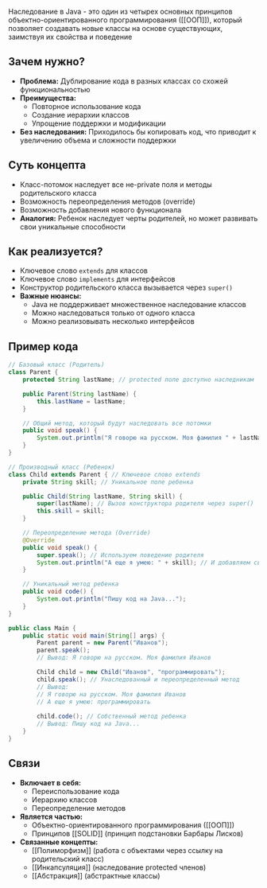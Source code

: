 ---
---
Наследование в Java - это один из четырех основных принципов объектно-ориентированного программирования ([[ООП]]), который позволяет создавать новые классы на основе существующих, заимствуя их свойства и поведение

## Зачем нужно?

- **Проблема:** Дублирование кода в разных классах со схожей функциональностью
- **Преимущества:**
    - Повторное использование кода
    - Создание иерархии классов
    - Упрощение поддержки и модификации
- **Без наследования:** Приходилось бы копировать код, что приводит к увеличению объема и сложности поддержки

## Суть концепта

- Класс-потомок наследует все не-private поля и методы родительского класса
- Возможность переопределения методов (override)
- Возможность добавления нового функционала
- **Аналогия:** Ребенок наследует черты родителей, но может развивать свои уникальные способности

## Как реализуется?

- Ключевое слово `extends` для классов
- Ключевое слово `implements` для интерфейсов
- Конструктор родительского класса вызывается через `super()`
- **Важные нюансы:**
    - Java не поддерживает множественное наследование классов
    - Можно наследоваться только от одного класса
    - Можно реализовывать несколько интерфейсов

## Пример кода

``` Java
// Базовый класс (Родитель)
class Parent {
    protected String lastName; // protected поле доступно наследникам

    public Parent(String lastName) {
        this.lastName = lastName;
    }

    // Общий метод, который будут наследовать все потомки
    public void speak() {
        System.out.println("Я говорю на русском. Моя фамилия " + lastName);
    }
}

// Производный класс (Ребенок)
class Child extends Parent { // Ключевое слово extends
    private String skill; // Уникальное поле ребенка

    public Child(String lastName, String skill) {
        super(lastName); // Вызов конструктора родителя через super()
        this.skill = skill;
    }

    // Переопределение метода (Override)
    @Override
    public void speak() {
        super.speak(); // Используем поведение родителя
        System.out.println("А еще я умею: " + skill); // И добавляем свое
    }

    // Уникальный метод ребенка
    public void code() {
        System.out.println("Пишу код на Java...");
    }
}

public class Main {
    public static void main(String[] args) {
        Parent parent = new Parent("Иванов");
        parent.speak();
        // Вывод: Я говорю на русском. Моя фамилия Иванов

        Child child = new Child("Иванов", "программировать");
        child.speak(); // Унаследованный и переопределенный метод
        // Вывод:
        // Я говорю на русском. Моя фамилия Иванов
        // А еще я умею: программировать
        
        child.code(); // Собственный метод ребенка
        // Вывод: Пишу код на Java...
    }
}
```

## Связи

- **Включает в себя:**
    - Переиспользование кода
    - Иерархию классов
    - Переопределение методов
- **Является частью:**
    - Объектно-ориентированного программирования ([[ООП]])
    - Принципов [[SOLID]] (принцип подстановки Барбары Лисков)
- **Связанные концепты:**
    - [[Полиморфизм]] (работа с объектами через ссылку на родительский класс)
    - [[Инкапсуляция]] (наследование protected членов)
    - [[Абстракция]] (абстрактные классы)